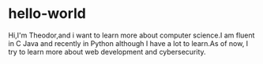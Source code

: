 # hello-world

Hi,I'm Theodor,and i want to learn more about computer science.I am fluent in C Java and recently in Python although I have a lot to learn.As of now, I try to learn more about web development and cybersecurity.

